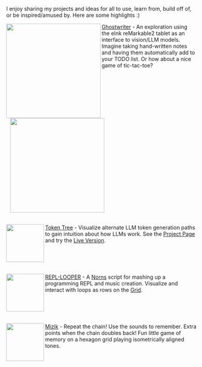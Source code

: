 I enjoy sharing my projects and ideas for all to use, learn from, build off of, or be inspired/amused by. Here are some highlights :)

<img src="https://github.com/awwaiid/ghostwriter/raw/main/docs/example-kansas.gif" height=250 align="left"/>
<img src="https://github.com/awwaiid/ghostwriter/raw/main/docs/simple-chihuahua.jpg" height=250 align="left" hspace=10/>

[Ghostwriter](https://github.com/awwaiid/ghostwriter) - An exploration using the eInk reMarkable2 tablet as an interface to vision/LLM models. Imagine taking hand-written notes and having them automatically add to your TODO list. Or how about a nice game of tic-tac-toe?

<br clear="both"/><br clear="both"/>

<img src="https://thelackthereof.org/_ipx/_/img/Token_Tree_-_Simple.png" height="100" align="left"/>

[Token Tree](https://github.com/awwaiid/token-tree) - Visualize alternate LLM token generation paths to gain intuition about how LLMs work. See the [Project Page](https://thelackthereof.org/llm-token-tree-visualization) and try the [Live Version](https://thelackthereof.org/token-tree/).

<br clear="both"/><br clear="both"/>

<img src="https://github.com/awwaiid/repl-looper/raw/dev/docs/20230318-norns-screenshot.png" height="100" align="left"/>

[REPL-LOOPER](https://github.com/awwaiid/repl-looper) - A [Norns](https://monome.org/docs/norns/) script for mashing up a programming REPL and music creation. Visualize and interact with loops as rows on the [Grid](https://monome.org/docs/grid/).

<br clear="both"/><br clear="both"/>

<img src="https://github.com/user-attachments/assets/069374bb-e130-4818-94c9-70f2cff97d64" height="100" align="left"/>

[Mizik](https://github.com/awwaiid/mizik) - Repeat the chain! Use the sounds to remember. Extra points when the chain doubles back! Fun little game of memory on a hexagon grid playing isometrically aligned tones.
